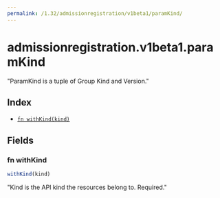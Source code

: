 ```yaml
---
permalink: /1.32/admissionregistration/v1beta1/paramKind/
---
```


# admissionregistration.v1beta1.paramKind

"ParamKind is a tuple of Group Kind and Version."

## Index

* [`fn withKind(kind)`](#fn-withkind)

## Fields

### fn withKind

```ts
withKind(kind)
```

"Kind is the API kind the resources belong to. Required."